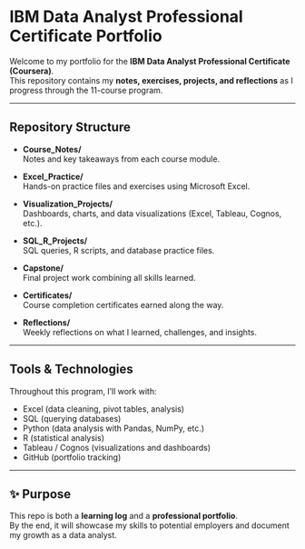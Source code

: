# IBM Data Analyst Professional Certificate Portfolio

Welcome to my portfolio for the **IBM Data Analyst Professional Certificate (Coursera)**.  
This repository contains my **notes, exercises, projects, and reflections** as I progress through the 11-course program.  

---

## Repository Structure
- **Course_Notes/**  
  Notes and key takeaways from each course module.  

- **Excel_Practice/**  
  Hands-on practice files and exercises using Microsoft Excel.  

- **Visualization_Projects/**  
  Dashboards, charts, and data visualizations (Excel, Tableau, Cognos, etc.).  

- **SQL_R_Projects/**  
  SQL queries, R scripts, and database practice files.  

- **Capstone/**  
  Final project work combining all skills learned.  

- **Certificates/**  
  Course completion certificates earned along the way.  

- **Reflections/**  
  Weekly reflections on what I learned, challenges, and insights.  

---

## Tools & Technologies
Throughout this program, I’ll work with:
- Excel (data cleaning, pivot tables, analysis)  
- SQL (querying databases)  
- Python (data analysis with Pandas, NumPy, etc.)  
- R (statistical analysis)  
- Tableau / Cognos (visualizations and dashboards)  
- GitHub (portfolio tracking)  

---


## ✨ Purpose
This repo is both a **learning log** and a **professional portfolio**.  
By the end, it will showcase my skills to potential employers and document my growth as a data analyst.
